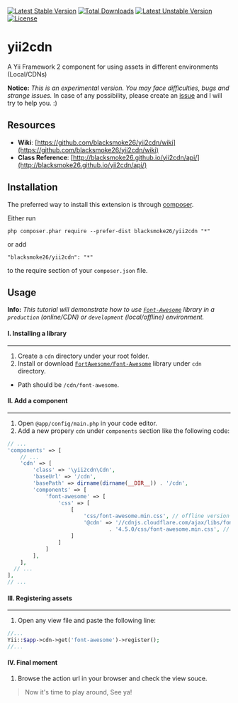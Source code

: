 [![Latest Stable Version](https://poser.pugx.org/blacksmoke26/yii2cdn/v/stable)](https://packagist.org/packages/blacksmoke26/yii2cdn) [![Total Downloads](https://poser.pugx.org/blacksmoke26/yii2cdn/downloads)](https://packagist.org/packages/blacksmoke26/yii2cdn) [![Latest Unstable Version](https://poser.pugx.org/blacksmoke26/yii2cdn/v/unstable)](https://packagist.org/packages/blacksmoke26/yii2cdn) [![License](https://poser.pugx.org/blacksmoke26/yii2cdn/license)](https://packagist.org/packages/blacksmoke26/yii2cdn)

# yii2cdn

A Yii Framework 2 component for using assets in different environments (Local/CDNs)

**Notice:** *This is an experimental version. You may face difficulties, bugs and strange issues.* In case of any possibility, please create an [issue](https://github.com/blacksmoke26/yii2cdn/issues) and I will try to help you. :)

## Resources

* **Wiki**: [https://github.com/blacksmoke26/yii2cdn/wiki](https://github.com/blacksmoke26/yii2cdn/wiki)
* **Class Reference**: [http://blacksmoke26.github.io/yii2cdn/api/](http://blacksmoke26.github.io/yii2cdn/api/)

## Installation

The preferred way to install this extension is through [composer](http://getcomposer.org/download/).

Either run

```
php composer.phar require --prefer-dist blacksmoke26/yii2cdn "*"
```

or add

```
"blacksmoke26/yii2cdn": "*"
```

to the require section of your `composer.json` file.


## Usage

**Info:** *This tutorial will demonstrate how to use [`Font-Awesome`](https://github.com/FortAwesome/Font-Awesome) library in a <code>production</code> (online/CDN) or <code>development</code> (local/offline) environment.*

#### I. Installing a library
--------------------------
1. Create a <code>cdn</code> directory under your root folder.
2. Install or download [`FortAwesome/Font-Awesome`](https://github.com/FortAwesome/Font-Awesome) library under <code>cdn</code> directory.
  * Path should be `/cdn/font-awesome`.

#### II. Add a component
---------------------
1. Open `@app/config/main.php` in your code editor.
2. Add a new propery `cdn` under `components` section like the following code:

```php
// ...
'components' => [
	// ...
	'cdn' => [
		'class' => '\yii2cdn\Cdn',
		'baseUrl' => '/cdn',
		'basePath' => dirname(dirname(__DIR__)) . '/cdn',
		'components' => [
        	'font-awesome' => [
            	'css' => [
                	[
                    	'css/font-awesome.min.css', // offline version
                    	'@cdn' => '//cdnjs.cloudflare.com/ajax/libs/font-awesome/'
                        		. '4.5.0/css/font-awesome.min.css', // online version
                    ]
                ]
            ]
		],
	],
  // ...
],
// ...
```

#### III. Registering assets
-------------------
1. Open any view file and paste the following line:

```php
//...
Yii::$app->cdn->get('font-awesome')->register();
//...
```

#### IV. Final moment
1. Browse the action url in your browser and check the view souce.

> Now it's time to play around, See ya!